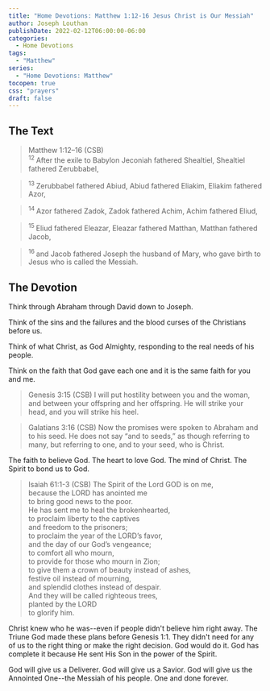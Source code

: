 ```yaml
---
title: "Home Devotions: Matthew 1:12-16 Jesus Christ is Our Messiah"
author: Joseph Louthan
publishDate: 2022-02-12T06:00:00-06:00
categories:
  - Home Devotions
tags:
  - "Matthew"
series:
  - "Home Devotions: Matthew"
tocopen: true
css: "prayers"
draft: false
---
```

## The Text

>Matthew 1:12–16 (CSB)  
><sup> 12  </sup>After the exile to Babylon Jeconiah fathered Shealtiel, Shealtiel fathered Zerubbabel, 

><sup> 13  </sup>Zerubbabel fathered Abiud, Abiud fathered Eliakim, Eliakim fathered Azor, 

><sup> 14  </sup>Azor fathered Zadok, Zadok fathered Achim, Achim fathered Eliud, 

><sup> 15  </sup>Eliud fathered Eleazar, Eleazar fathered Matthan, Matthan fathered Jacob, 

><sup> 16  </sup>and Jacob fathered Joseph the husband of Mary, who gave birth to Jesus who is called the Messiah.

## The Devotion

Think through Abraham through David down to Joseph.

Think of the sins and the failures and the blood curses of the Christians before us.

Think of what Christ, as God Almighty, responding to the real needs of his people.

Think on the faith that God gave each one and it is the same faith for you and me.

>Genesis 3:15 (CSB) I will put hostility between you and the woman,
and between your offspring and her offspring.
He will strike your head,
and you will strike his heel.

>Galatians 3:16 (CSB) Now the promises were spoken to Abraham and to his seed. He does not say “and to seeds,” as though referring to many, but referring to one, and to your seed, who is Christ.

The faith to believe God. The heart to love God. The mind of Christ. The Spirit to bond us to God.

>Isaiah 61:1-3 (CSB) The Spirit of the Lord GOD is on me,  
>because the LORD has anointed me  
>to bring good news to the poor.  
>He has sent me to heal the brokenhearted,  
>to proclaim liberty to the captives  
>and freedom to the prisoners;  
>to proclaim the year of the LORD’s favor,  
>and the day of our God’s vengeance;  
>to comfort all who mourn,  
>to provide for those who mourn in Zion;  
>to give them a crown of beauty instead of ashes,  
>festive oil instead of mourning,  
>and splendid clothes instead of despair.  
>And they will be called righteous trees,  
>planted by the LORD  
>to glorify him.

Christ knew who he was--even if people didn't believe him right away. The Triune God made these plans before Genesis 1:1. They didn't need for any of us to the right thing or make the right decision. God would do it. God has complete it because He sent His Son in the power of the Spirit. 

God will give us a Deliverer. God will give us a Savior. God will give us the Annointed One--the Messiah of his people. One and done forever.